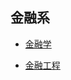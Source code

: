 ## 金融系

- [金融学](grad-application/finance/finance/README.md)

- [金融工程](grad-application/finance/financial-engineering/README.md)

